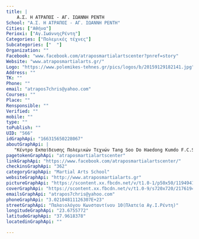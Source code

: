 ```yaml
---
title: |
    Α.Σ. Η ΑΤΡΑΠΟΣ - ΑΓ. ΙΩΑΝΝΗ ΡΕΝΤΗ
School: "Α.Σ. Η ΑΤΡΑΠΟΣ - ΑΓ. ΙΩΑΝΝΗ ΡΕΝΤΗ"
Cities: ["Αθήνα"]
Perioxi: ["Αγ.ΙωάννηςΡέντη"]
Categories: ["Πολεμικές τέχνες"]
Subcategories: ["  "]
Organization: ""
Facebook: "www.facebook.com/atraposmartialartscenter?pnref=story"
Website: "www.atraposmartialarts.gr/"
Logo: "https://www.polemikes-tehnes.gr/pics/logos/b/20159129182141.jpg"
Address: ""
TK: ""
Phone: ""
email: "atrapos7chris@yahoo.com"
Courses: ""
Place: ""
Rensponsible: ""
Verified: ""
mobile: ""
type: ""
toPublish: ""
UID: "566"
idGraphApi: "166315650228067"
aboutGraphApi: | 
   "Κέντρο Εκπαίδευσης Πολεμικών Τεχνών Tang Soo Do Haedong Kumdo F.C.S.-Kali Muay Thai Acrobatics Pilates CrossTrainning Personal Burn Fat"
pagetokenGraphApi: "atraposmartialartscenter"
linkGraphApi: "https://www.facebook.com/atraposmartialartscenter/"
checkinsGraphApi: "362"
categoryGraphApi: "Martial Arts School"
websiteGraphApi: "http://www.atraposmartialarts.gr"
pictureGraphApi: "https://scontent.xx.fbcdn.net/v/t1.0-1/p50x50/11949412_386461561546807_4773190946874829270_n.jpg?oh=f01bb2c893a1ae47e526cc4cdfa2c786&amp;oe=5B4D5343"
coverGraphApi: "https://scontent.xx.fbcdn.net/v/t1.0-9/s720x720/21761948_672270646299229_5295512452797119151_n.jpg?oh=0ddeb0cfec9736c186cbc8c88cd50f85&amp;oe=5B360719"
emailsGraphApi: "atrapos7chris@yahoo.com"
phoneGraphApi: "3.02104811126307E+23"
streetGraphApi: "Παλαιολόγου Κωνσταντίνου 10(Πλατεία Αγ.Ι.Ρέντη)"
longitudeGraphApi: "23.6755772"
latitudeGraphApi: "37.9618378"
locatedinGraphApi: ""

---
```




